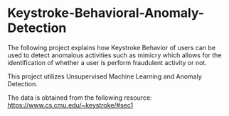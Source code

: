 # Keystroke-Behavioral-Anomaly-Detection

The following project explains how Keystroke Behavior of users can be used to detect anomalous activities such as mimicry which allows for the identification of whether a user is perform fraudulent activity or not.

This project utilizes Unsupervised Machine Learning and Anomaly Detection.

The data is obtained from the following resource: https://www.cs.cmu.edu/~keystroke/#sec1
